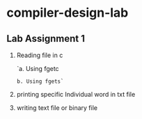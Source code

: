 # compiler-design-lab
## Lab Assignment 1
   1. Reading file in c
       
         `a. Using fgetc
        
          b. Using fgets`

   2. printing specific Individual word in txt file
   
   3. writing text file or binary file
